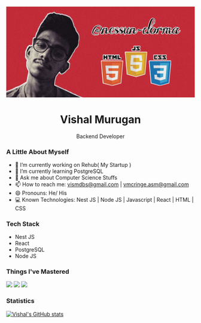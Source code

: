 ![Cover Art](CArtOne.jpg)
<div>
<h1 align="center">Vishal Murugan</h1>
<p align="center">Backend Developer</p>
</div>

### A Little About Myself
- 🔭 I’m currently working on Rehub( My Startup )
- 🌱 I’m currently learning PostgreSQL
- 💬 Ask me about Computer Science Stuffs
- 📫 How to reach me: vismdbs@gmail.com | vmcringe.asm@gmail.com
- 😄 Pronouns: He/ His
- 💻 Known Technologies: Nest JS | Node JS | Javascript | React | HTML | CSS

### Tech Stack
- Nest JS
- React
- PostgreSQL
- Node JS

### Things I've Mastered
<img src="https://logos-download.com/wp-content/uploads/2017/07/HTML5_badge.png" height=50px width=auto></img>
<span width=20px></span>
<img src="https://logos-download.com/wp-content/uploads/2016/09/Sass_logo.png" height=50px width=auto></img>
<img src="https://logos-download.com/wp-content/uploads/2019/01/JavaScript_Logo.png" height=50px width=auto></img>

### Statistics
[![Vishal's GitHub stats](https://github-readme-stats.vercel.app/api?username=nessun-dorma&show_icons=true&theme=synthwave)](https://github.com/nessun-dorma/github-readme-stats)

